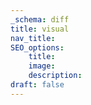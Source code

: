 ```yaml
---
_schema: diff
title: visual
nav_title:
SEO_options:
    title:
    image:
    description:
draft: false
---
```

